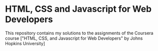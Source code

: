 # HTML, CSS and Javascript for Web Developers
This repository contains my solutions to the assignments of the Coursera course ["HTML, CSS, and Javascript for Web Developers" by Johns Hopkins University]
